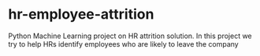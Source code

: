 # hr-employee-attrition
Python Machine Learning project on HR attrition solution. In this project we try to help HRs identify employees who are likely to leave the company

